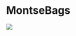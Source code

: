 # MontseBags
<img src="https://media.giphy.com/media/v1.Y2lkPTc5MGI3NjExNDRjZTZmY2I1Y2NjMzA5YjNhMzc2YTEwYzQ4YWMyN2RlZWQ3ZjRlNyZjdD1n/p7BvSPrd4LEfg0qX4p/giphy.gif" />
